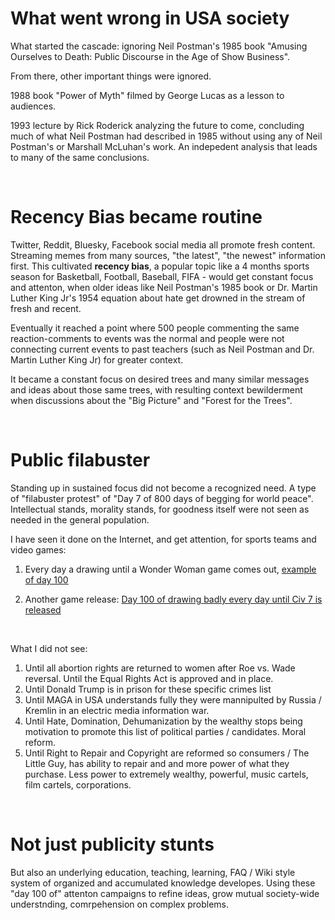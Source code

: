 # What went wrong in USA society

What started the cascade: ignoring Neil Postman's 1985 book "Amusing Ourselves to Death: Public Discourse in the Age of Show Business".

From there, other important things were ignored.

1988 book "Power of Myth" filmed by George Lucas as a lesson to audiences.

1993 lecture by Rick Roderick analyzing the future to come, concluding much of what Neil Postman had described in 1985 without using any of Neil Postman's or Marshall McLuhan's work. An indepedent analysis that leads to many of the same conclusions.

&nbsp;

# Recency Bias became routine

Twitter, Reddit, Bluesky, Facebook social media all promote fresh content. Streaming memes from many sources, "the latest", "the newest" information first. This cultivated **recency bias**, a popular topic like a 4 months sports season for Basketball, Football, Baseball, FIFA - would get constant focus and attenton, when older ideas like Neil Postman's 1985 book or Dr. Martin Luther King Jr's 1954 equation about hate get drowned in the stream of fresh and recent.

Eventually it reached a point where 500 people commenting the same reaction-comments to events was the normal and people were not connecting current events to past teachers (such as Neil Postman and Dr. Martin Luther King Jr) for greater context.

It became a constant focus on desired trees and many similar messages and ideas about those same trees, with resulting context bewilderment when discussions about the "Big Picture" and "Forest for the Trees".

&nbsp;

# Public filabuster

Standing up in sustained focus did not become a recognized need. A type of "filabuster protest" of "Day 7 of 800 days of begging for world peace".  Intellectual stands, morality stands, for goodness itself were not seen as needed in the general population.

I have seen it done on the Internet, and get attention, for sports teams and video games:

1. Every day a drawing until a Wonder Woman game comes out, [example of day 100](https://old.reddit.com/r/WonderWoman/comments/1enhi92/everyday_a_wonder_woman_drawing_until_her_game/)

2. Another game release: [
Day 100 of drawing badly every day until Civ 7 is released](https://old.reddit.com/r/civ/comments/15zc2by/day_100_of_drawing_badly_every_day_until_civ_7_is/)

&nbsp;

What I did not see:

1. Until all abortion rights are returned to women after Roe vs. Wade reversal. Until the Equal Rights Act is approved and in place.
2. Until Donald Trump is in prison for these specific crimes list
3. Until MAGA in USA understands fully they were mannipulted by Russia / Kremlin in an electric media information war.
4. Until Hate, Domination, Dehumanization by the wealthy stops being motivation to promote this list of political parties / candidates. Moral reform.
5. Until Right to Repair and Copyright are reformed so consumers / The Little Guy, has ability to repair and and more power of what they purchase. Less power to extremely wealthy, powerful, music cartels, film cartels, corporations.

&nbsp;

# Not just publicity stunts

But also an underlying education, teaching, learning, FAQ / Wiki style system of organized and accumulated knowledge developes. Using these "day 100 of" attenton campaigns to refine ideas, grow mutual society-wide understnding, comrpehension on complex problems.



